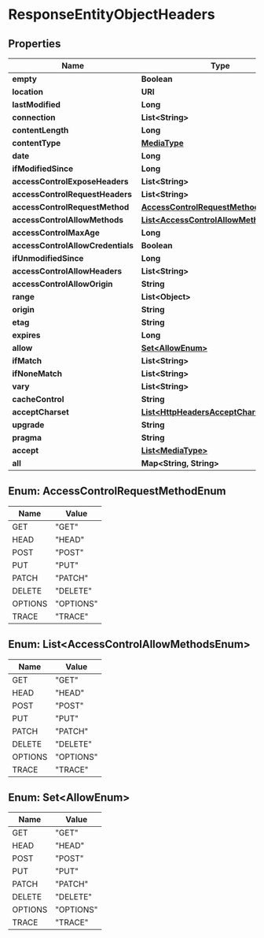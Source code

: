 

# ResponseEntityObjectHeaders


## Properties

| Name | Type | Description | Notes |
|------------ | ------------- | ------------- | -------------|
|**empty** | **Boolean** |  |  [optional] |
|**location** | **URI** |  |  [optional] |
|**lastModified** | **Long** |  |  [optional] |
|**connection** | **List&lt;String&gt;** |  |  [optional] |
|**contentLength** | **Long** |  |  [optional] |
|**contentType** | [**MediaType**](MediaType.md) |  |  [optional] |
|**date** | **Long** |  |  [optional] |
|**ifModifiedSince** | **Long** |  |  [optional] |
|**accessControlExposeHeaders** | **List&lt;String&gt;** |  |  [optional] |
|**accessControlRequestHeaders** | **List&lt;String&gt;** |  |  [optional] |
|**accessControlRequestMethod** | [**AccessControlRequestMethodEnum**](#AccessControlRequestMethodEnum) |  |  [optional] |
|**accessControlAllowMethods** | [**List&lt;AccessControlAllowMethodsEnum&gt;**](#List&lt;AccessControlAllowMethodsEnum&gt;) |  |  [optional] |
|**accessControlMaxAge** | **Long** |  |  [optional] |
|**accessControlAllowCredentials** | **Boolean** |  |  [optional] |
|**ifUnmodifiedSince** | **Long** |  |  [optional] |
|**accessControlAllowHeaders** | **List&lt;String&gt;** |  |  [optional] |
|**accessControlAllowOrigin** | **String** |  |  [optional] |
|**range** | **List&lt;Object&gt;** |  |  [optional] |
|**origin** | **String** |  |  [optional] |
|**etag** | **String** |  |  [optional] |
|**expires** | **Long** |  |  [optional] |
|**allow** | [**Set&lt;AllowEnum&gt;**](#Set&lt;AllowEnum&gt;) |  |  [optional] |
|**ifMatch** | **List&lt;String&gt;** |  |  [optional] |
|**ifNoneMatch** | **List&lt;String&gt;** |  |  [optional] |
|**vary** | **List&lt;String&gt;** |  |  [optional] |
|**cacheControl** | **String** |  |  [optional] |
|**acceptCharset** | [**List&lt;HttpHeadersAcceptCharsetInner&gt;**](HttpHeadersAcceptCharsetInner.md) |  |  [optional] |
|**upgrade** | **String** |  |  [optional] |
|**pragma** | **String** |  |  [optional] |
|**accept** | [**List&lt;MediaType&gt;**](MediaType.md) |  |  [optional] |
|**all** | **Map&lt;String, String&gt;** |  |  [optional] |



## Enum: AccessControlRequestMethodEnum

| Name | Value |
|---- | -----|
| GET | &quot;GET&quot; |
| HEAD | &quot;HEAD&quot; |
| POST | &quot;POST&quot; |
| PUT | &quot;PUT&quot; |
| PATCH | &quot;PATCH&quot; |
| DELETE | &quot;DELETE&quot; |
| OPTIONS | &quot;OPTIONS&quot; |
| TRACE | &quot;TRACE&quot; |



## Enum: List&lt;AccessControlAllowMethodsEnum&gt;

| Name | Value |
|---- | -----|
| GET | &quot;GET&quot; |
| HEAD | &quot;HEAD&quot; |
| POST | &quot;POST&quot; |
| PUT | &quot;PUT&quot; |
| PATCH | &quot;PATCH&quot; |
| DELETE | &quot;DELETE&quot; |
| OPTIONS | &quot;OPTIONS&quot; |
| TRACE | &quot;TRACE&quot; |



## Enum: Set&lt;AllowEnum&gt;

| Name | Value |
|---- | -----|
| GET | &quot;GET&quot; |
| HEAD | &quot;HEAD&quot; |
| POST | &quot;POST&quot; |
| PUT | &quot;PUT&quot; |
| PATCH | &quot;PATCH&quot; |
| DELETE | &quot;DELETE&quot; |
| OPTIONS | &quot;OPTIONS&quot; |
| TRACE | &quot;TRACE&quot; |



